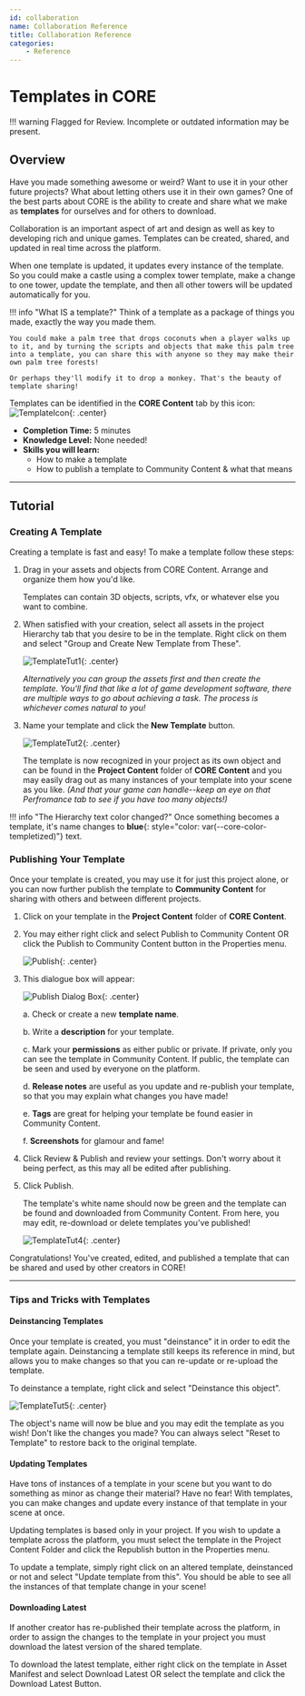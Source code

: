 ```yaml
---
id: collaboration
name: Collaboration Reference
title: Collaboration Reference
categories:
    - Reference
---
```


# Templates in CORE

!!! warning
    Flagged for Review.
    Incomplete or outdated information may be present.

## Overview

Have you made something awesome or weird? Want to use it in your other future projects? What about letting others use it in their own games? One of the best parts about CORE is the ability to create and share what we make as **templates** for ourselves and for others to download.

Collaboration is an important aspect of art and design as well as key to developing rich and unique games. Templates can be created, shared, and updated in real time across the platform.

When one template is updated, it updates every instance of the template. So you could make a castle using a complex tower template, make a change to one tower, update the template, and then all other towers will be updated automatically for you.

!!! info "What IS a template?"
    Think of a template as a package of things you made, exactly the way you made them.

    You could make a palm tree that drops coconuts when a player walks up to it, and by turning the scripts and objects that make this palm tree into a template, you can share this with anyone so they may make their own palm tree forests!

    Or perhaps they'll modify it to drop a monkey. That's the beauty of template sharing!

Templates can be identified in the **CORE Content** tab by this icon: ![TemplateIcon](../../img/EditorManual/UI/templateicon.png "Templates are signified by a set of three cubes."){: .center}

- **Completion Time:** 5 minutes
- **Knowledge Level:** None needed!
- **Skills you will learn:**
     - How to make a template
     - How to publish a template to Community Content & what that means

---

## Tutorial

### Creating A Template

Creating a template is fast and easy! To make a template follow these steps:

1. Drag in your assets and objects from CORE Content. Arrange and organize them how you'd like.

     Templates can contain 3D objects, scripts, vfx, or whatever else you want to combine.

2. When satisfied with your creation, select all assets in the project Hierarchy tab that you desire to be in the template. Right click on them and select "Group and Create New Template from These".

      ![TemplateTut1](../../img/EditorManual/UI/TemplateTut1.png "Right click all of your selected objects at once in the Hierarchy."){: .center}

      *Alternatively you can group the assets first and then create the template. You'll find that like a lot of game development software, there are multiple ways to go about achieving a task. The process is whichever comes natural to you!*

3. Name your template and click the **New Template** button.

     ![TemplateTut2](../../img/EditorManual/UI/TemplateTut2.png "image_tooltip"){: .center}

     The template is now recognized in your project as its own object and can be found in the **Project Content** folder of **CORE Content** and you may easily drag out as many instances of your template into your scene as you like. *(And that your game can handle--keep an eye on that Perfromance tab to see if you have too many objects!)*

!!! info "The Hierarchy text color changed?"
     Once something becomes a template, it's name changes to **blue**{: style="color: var(--core-color-templetized)"} text.

### Publishing Your Template

Once your template is created, you may use it for just this project alone, or you can now further publish the template to **Community Content** for sharing with others and between different projects.

1. Click on your template in the **Project Content** folder of **CORE Content**.

2. You may either right click and select Publish to Community Content OR click the Publish to Community Content button in the Properties menu.

     ![Publish](../../img/EditorManual/Art/publishToCC.png "Publish"){: .center}

3. This dialogue box will appear:

     ![Publish Dialog Box](../../img/EditorManual/Art/PublishtoCCBox.png "Publish Dialog Box"){: .center}

     a. Check or create a new **template name**.

     b. Write a **description** for your template.

     c. Mark your **permissions** as either public or private. If private, only you can see the template in Community Content. If public, the template can be seen and used by everyone on the platform.

     d. **Release notes** are useful as you update and re-publish your template, so that you may explain what changes you have made!

     e. **Tags** are great for helping your template be found easier in Community Content.

     f. **Screenshots** for glamour and fame!

4. Click Review & Publish and review your settings. Don't worry about it being perfect, as this may all be edited after publishing.

5. Click Publish.

   The template's white name should now be green and the template can be found and downloaded from Community Content. From here, you may edit, re-download or delete templates you've published!

   ![TemplateTut4](../../img/EditorManual/UI/TemplateTut6.png "image_tooltip"){: .center}

Congratulations! You've created, edited, and published a template that can be shared and used by other creators in CORE!

---

### Tips and Tricks with Templates

#### Deinstancing Templates

Once your template is created, you must "deinstance" it in order to edit the template again. Deinstancing a template still keeps its reference in mind, but allows you to make changes so that you can re-update or re-upload the template.

To deinstance a template, right click and select "Deinstance this object".

![TemplateTut5](../../img/EditorManual/UI/TemplateTut7.png "image_tooltip"){: .center}

The object's name will now be blue and you may edit the template as you wish!
Don't like the changes you made? You can always select "Reset to Template" to restore back to the original template.

#### Updating Templates

Have tons of instances of a template in your scene but you want to do something as minor as change their material? Have no fear! With templates, you can make changes and update every instance of that template in your scene at once.

Updating templates is based only in your project. If you wish to update a template across the platform, you must select the template in the Project Content Folder and click the Republish button in the Properties menu.

To update a template, simply right click on an altered template, deinstanced or not and select "Update template from this". You should be able to see all the instances of that template change in your scene!

#### Downloading Latest

If another creator has re-published their template across the platform, in order to assign the changes to the template in your project you must download the latest version of the shared template.

To download the latest template, either right click on the template in Asset Manifest and select Download Latest OR select the template and click the Download Latest Button.
